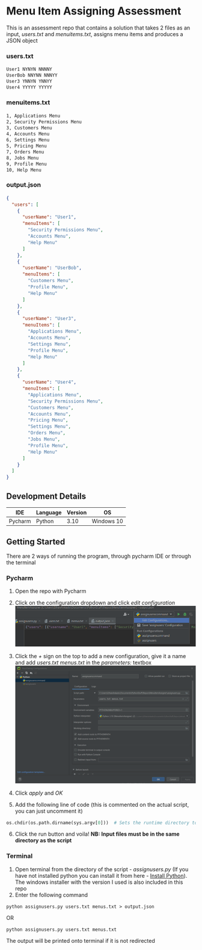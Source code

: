 # Menu Item Assigning Assessment

This is an assessment repo that contains a solution that takes 2 files as an input, *users.txt* and *menuitems.txt*, assigns menu items and produces a JSON object

### users.txt
```
User1 NYNYN NNNNY
UserBob NNYNN NNNYY
User3 YNNYN YNNYY
User4 YYYYY YYYYY
```

### menuitems.txt
```
1, Applications Menu
2, Security Permissions Menu
3, Customers Menu
4, Accounts Menu
6, Settings Menu
5, Pricing Menu
7, Orders Menu
8, Jobs Menu
9, Profile Menu
10, Help Menu
```

### output.json
``` json
{
  "users": [
    {
      "userName": "User1",
      "menuItems": [
        "Security Permissions Menu",
        "Accounts Menu",
        "Help Menu"
      ]
    },
    {
      "userName": "UserBob",
      "menuItems": [
        "Customers Menu",
        "Profile Menu",
        "Help Menu"
      ]
    },
    {
      "userName": "User3",
      "menuItems": [
        "Applications Menu",
        "Accounts Menu",
        "Settings Menu",
        "Profile Menu",
        "Help Menu"        
      ]
    },
    {
      "userName": "User4",
      "menuItems": [
        "Applications Menu",
        "Security Permissions Menu",
        "Customers Menu",
        "Accounts Menu",
        "Pricing Menu",
        "Settings Menu",
        "Orders Menu",
        "Jobs Menu",
        "Profile Menu",
        "Help Menu"
      ]
    }
  ]
}
```

## Development Details
| IDE | Language | Version | OS 
|-----|----------|---------|-----
|Pycharm |Python |  3.10   |Windows 10

## Getting Started

There are 2 ways of running the program, through pycharm IDE or through the terminal

### Pycharm

1. Open the repo with Pycharm
2. Click on the configuration dropdown and click *edit configuration*![config-dropdown](/DocumentationImages/config-dropdown.png)

3. Click the *+* sign on the top to add a new configuration, give it a name and add *users.txt menus.txt* in the *parameters:* textbox ![config-window](/DocumentationImages/edit-config.png)

4. Click *apply* and *OK*
5. Add the following line of code (this is commented on the actual script, you can just uncomment it)
``` python
os.chdir(os.path.dirname(sys.argv[0]))  # Sets the runtime directory to the scripts working directory
```
6. Click the run button and voila! **NB: Input files must be in the same directory as the script**

### Terminal

1. Open terminal from the directory of the script - *assignusers.py* (If you have not installed python you can install it from here - [Install Python](https://www.python.org/downloads/release/python-3100/)). The windows installer with the version I used is also included in this repo
2. Enter the following command 
```
python assignusers.py users.txt menus.txt > output.json
```
OR
```
python assignusers.py users.txt menus.txt
```
The output will be printed onto terminal if it is not redirected